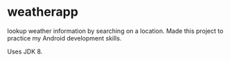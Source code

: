 # weatherapp
lookup weather information by searching on a location. Made this project to practice my Android development skills.

Uses JDK 8.
